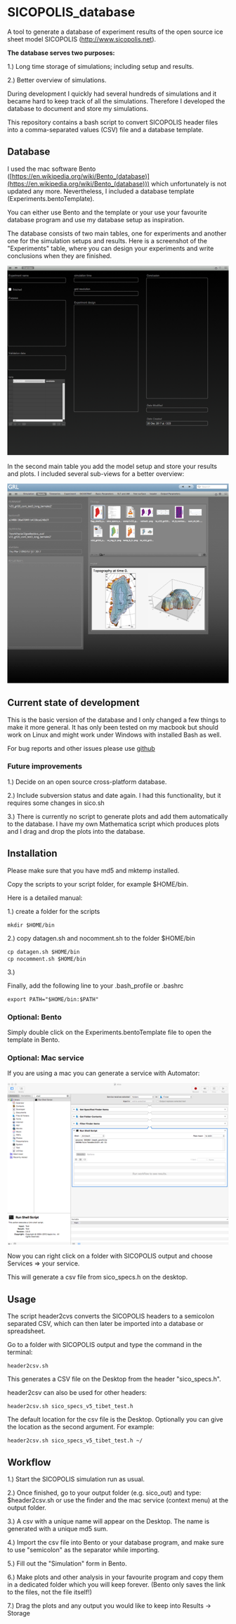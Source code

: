 # SICOPOLIS_database

A tool to generate a database of experiment results of the open source ice sheet model SICOPOLIS (http://www.sicopolis.net).

**The database serves two purposes:**

1.) Long time storage of simulations; including setup and results.

2.) Better overview of simulations.

During development I quickly had several hundreds of simulations and it became hard to keep track of all the simulations. Therefore I developed the database to document and store my simulations.

This repository contains a bash script to convert SICOPOLIS header files into a comma-separated values (CSV) file and a database template.

## Database

I used the mac software Bento ([https://en.wikipedia.org/wiki/Bento_(database)](https://en.wikipedia.org/wiki/Bento_(database))) which unfortunately is not updated any more. Nevertheless, I included a database template (Experiments.bentoTemplate).

You can either use Bento and the template or your use your favourite database program and use my database setup as inspiration.

The database consists of two main tables, one for experiments and another one for the simulation setups and results. Here is a screenshot of the "Experiments" table, where you can design your experiments and write conclusions when they are finished.

![](bento_1.png)

In the second main table you add the model setup and store your results and plots. I included several sub-views for a better overview:

![](bento_2.png)



## Current state of development

This is the basic version of the database and I only changed a few things to make it more general. 
It has only been tested on my macbook but should work on Linux and might work under Windows with installed Bash as well.

For bug reports and other issues please use [github](https://github.com/tgoelles/SICOPOLIS_database/issues)  

### Future improvements

1.) Decide on an open source cross-platform database.

2.) Include subversion status and date again. I had this functionality, but it requires some changes in sico.sh

3.) There is currently no script to generate plots and add them automatically to the database. I have my own Mathematica script which produces plots and I drag and drop the plots into the database. 


## Installation

Please make sure that you have md5 and mktemp installed.

Copy the scripts to your script folder, for example $HOME/bin.

Here is a detailed manual:

1.) create a folder for the scripts 


```
mkdir $HOME/bin
```

2.) copy datagen.sh and nocomment.sh to the folder  $HOME/bin


```
cp datagen.sh $HOME/bin
cp nocomment.sh $HOME/bin
```

3.) 

Finally, add the following line to your .bash_profile or .bashrc 


```
export PATH="$HOME/bin:$PATH"
```
### Optional: Bento

Simply double click on the Experiments.bentoTemplate file to open the template in Bento. 

### Optional: Mac service

If you are using a mac you can generate a service with Automator:

![](automator.png)

Now you can right click on a folder with SICOPOLIS output and choose Services => your service.

This will generate a csv file from sico_specs.h on the desktop.

## Usage

The script header2cvs converts the SICOPOLIS headers to a semicolon separated CSV, which can then later be imported into a database or spreadsheet.

Go to a folder with SICOPOLIS output and type the command in the terminal:


```
header2csv.sh 
```

This generates a CSV file on the Desktop from the header "sico_specs.h". 

header2csv can also be used for other headers:
  
```
header2csv.sh sico_specs_v5_tibet_test.h
```

The default location for the csv file is the Desktop. Optionally you can give the location as the second argument. For example:

```
header2csv.sh sico_specs_v5_tibet_test.h ~/
```

## Workflow

1.) Start the SICOPOLIS simulation run as usual.

2.) Once finished, go to your output folder (e.g. sico_out) and type: $header2csv.sh or use the finder and the mac service (context menu) at the output folder.

3.) A csv with a unique name will appear on the Desktop. The name is generated with a unique md5 sum.
     
4.) Import the csv file into Bento or your database program, and make sure to use "semicolon" as the separator while importing.

5.) Fill out the "Simulation" form in Bento.

6.) Make plots and other analysis in your favourite program and copy them in a dedicated folder which you will keep forever. (Bento only saves the link to the files, not the file itself!)
     
7.) Drag the plots and any output you would like to keep into Results -> Storage
